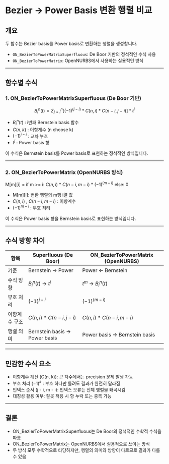 # Bezier → Power Basis 변환 행렬 비교

## 개요

두 함수는 Bezier basis를 Power basis로 변환하는 행렬을 생성합니다.

- `ON_BezierToPowerMatrixSuperfluous`: De Boor 기반의 정석적인 수식 사용
- `ON_BezierToPowerMatrix`: OpenNURBS에서 사용하는 실용적인 방식

---

## 함수별 수식

### 1. ON_BezierToPowerMatrixSuperfluous (De Boor 기반)

$$
B_i^n(t) = Σ_{j=i}^{n} [ (-1)^(j - i) * C(n, i) * C(n - i, j - i) ] * t^j
$$

- $B_i^n(t)$ : i번째 Bernstein basis 함수
- $C(n, k)$ : 이항계수 (n choose k)
- $(-1)^{j - i}$ : 교차 부호
- $t^j$ : Power basis 항

이 수식은 Bernstein basis를 Power basis로 표현하는 정석적인 방식입니다.

---

### 2. ON_BezierToPowerMatrix (OpenNURBS 방식)


M[m][i] = 
  if m >= i:
    $C(n, i)$ * $C(n - i, m - i)$ * $(-1)^(m - i)$
  else:
    0

- M[m][i]: 변환 행렬의 m행 i열 값
- $C(n, i)$ , $C(n - i, m - i)$ : 이항계수
- $(-1)^{m - i}$ : 부호 처리


이 수식은 Power basis 항을 Bernstein basis로 표현하는 방식입니다.

---

## 수식 방향 차이

| 항목             | Superfluous (De Boor)         | ON_BezierToPowerMatrix (OpenNURBS) |
|------------------|-------------------------------|-------------------------------------|
| 기준             | Bernstein → Power             | Power ← Bernstein                   |
| 수식 방향        | $B_i^n(t)$ → $t^j$                | $t^m$ → $B_i^n(t)$                      |
| 부호 처리        | $(-1)^{j - i}$                  | $(-1)^(m - i)$                        |
| 이항계수 구조    | $C(n, i) * C(n - i, j - i)$     | $C(n, i) * C(n - i, m - i)$           |
| 행렬 의미        | Bernstein basis → Power basis | Power basis → Bernstein basis       |

---

## 민감한 수식 요소

- 이항계수 계산 (C(n, k)): 큰 차수에서는 precision 문제 발생 가능
- 부호 처리 $(-1)^k$ : 부호 하나만 틀려도 결과가 완전히 달라짐
- 인덱스 순서 (j - i, m - i): 인덱스 오류는 전체 행렬을 왜곡시킴
- 대칭성 활용 여부: 잘못 적용 시 항 누락 또는 중복 가능

---

## 결론

- ON_BezierToPowerMatrixSuperfluous는 De Boor의 정석적인 수학적 수식을 따름
- ON_BezierToPowerMatrix는 OpenNURBS에서 실용적으로 쓰이는 방식
- 두 방식 모두 수학적으로 타당하지만, 행렬의 의미와 방향이 다르므로 결과가 다를 수 있음
